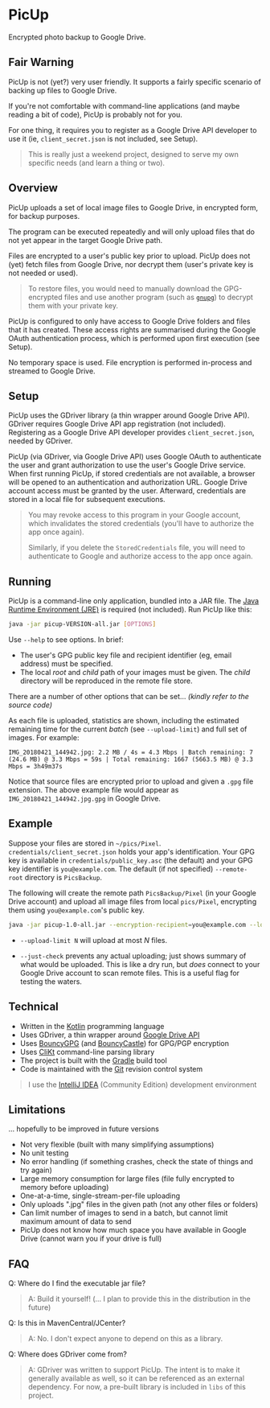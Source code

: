 # PicUp

Encrypted photo backup to Google Drive.

## Fair Warning

PicUp is not (yet?) very user friendly. It supports a fairly specific scenario of backing up files to Google Drive. 

If you're not comfortable with command-line applications (and maybe reading a bit of code), PicUp is probably not for you.

For one thing, it requires you to register as a Google Drive API developer to use it (ie, `client_secret.json` is not included, see Setup).

> This is really just a weekend project, designed to serve my own specific needs (and learn a thing or two).

## Overview

PicUp uploads a set of local image files to Google Drive, in encrypted form, for backup purposes.

The program can be executed repeatedly and will only upload files that do not yet appear in the target Google Drive path. 

Files are encrypted to a user's public key prior to upload. PicUp does not (yet) fetch files from Google Drive, nor decrypt them (user's private key is not needed or used).

> To restore files, you would need to manually download the GPG-encrypted files and use another program (such as [`gnupg`](https://gnupg.org/)) to decrypt them with your private key.

PicUp is configured to only have access to Google Drive folders and files that it has created. These access rights are summarised during the Google OAuth authentication process, which is performed upon first execution (see Setup).

No temporary space is used. File encryption is performed in-process and streamed to Google Drive.

## Setup

PicUp uses the GDriver library (a thin wrapper around Google Drive API). GDriver requires Google Drive API app registration (not included). Registering as a Google Drive API developer provides `client_secret.json`, needed by GDriver.

PicUp (via GDriver, via Google Drive API) uses Google OAuth to authenticate the user and grant authorization to use the user's Google Drive service. When first running PicUp, if stored credentials are not available, a browser will be opened to an authentication and authorization URL. Google Drive account access must be granted by the user. Afterward, credentials are stored in a local file for subsequent executions.

> You may revoke access to this program in your Google account, which invalidates the stored credentials (you'll have to authorize the app once again).
>
> Similarly, if you delete the `StoredCredentials` file, you will need to authenticate to Google and authorize access to the app once again.

## Running

PicUp is a command-line only application, bundled into a JAR file. The [Java Runtime Environment (JRE)](https://java.com/) is required (not included). Run PicUp like this:

```bash
java -jar picup-VERSION-all.jar [OPTIONS]
```

Use `--help` to see options. In brief:

* The user's GPG public key file and recipient identifier (eg, email address) must be specified.
* The local _root_ and _child_ path of your images must be given. The _child_ directory will be reproduced in the remote file store.

There are a number of other options that can be set... _(kindly refer to the source code)_

As each file is uploaded, statistics are shown, including the estimated remaining time for the current _batch_ (see `--upload-limit`) and full set of images. For example:

```text
IMG_20180421_144942.jpg: 2.2 MB / 4s = 4.3 Mbps | Batch remaining: 7 (24.6 MB) @ 3.3 Mbps = 59s | Total remaining: 1667 (5663.5 MB) @ 3.3 Mbps = 3h49m37s
```

Notice that source files are encrypted prior to upload and given a `.gpg` file extension. The above example file would appear as `IMG_20180421_144942.jpg.gpg` in Google Drive.

## Example

Suppose your files are stored in `~/pics/Pixel`. `credentials/client_secret.json` holds your app's identification. Your GPG key is available in `credentials/public_key.asc` (the default) and your GPG key identifier is `you@example.com`. The default (if not specified) `--remote-root` directory is `PicsBackup`.

The following will create the remote path `PicsBackup/Pixel` (in your Google Drive account) and upload all image files from local `pics/Pixel`, encrypting them using `you@example.com`'s public key.

```bash
java -jar picup-1.0-all.jar --encryption-recipient=you@example.com --local-root ~/pics/ --local-child Pixel --upload-limit 10 --just-check
```

* `--upload-limit N` will upload at most _N_ files. 

* `--just-check` prevents any actual uploading; just shows summary of what would be uploaded. This is like a dry run, but _does_ connect to your Google Drive account to scan remote files. This is a useful flag for testing the waters.

## Technical

* Written in the [Kotlin](https://kotlinlang.org/) programming language
* Uses GDriver, a thin wrapper around [Google Drive API](https://developers.google.com/drive/)
* Uses [BouncyGPG](https://github.com/neuhalje/bouncy-gpg) (and [BouncyCastle](https://bouncycastle.org/)) for GPG/PGP encryption
* Uses [CliKt](https://ajalt.github.io/clikt/) command-line parsing library
* The project is built with the [Gradle](https://gradle.org/) build tool
* Code is maintained with the [Git](https://git-scm.com/) revision control system

> I use the [IntelliJ IDEA](https://www.jetbrains.com/idea/) (Community Edition) development environment

## Limitations

... hopefully to be improved in future versions

* Not very flexible (built with many simplifying assumptions)
* No unit testing
* No error handling (if something crashes, check the state of things and try again)
* Large memory consumption for large files (file fully encrypted to memory before uploading)
* One-at-a-time, single-stream-per-file uploading
* Only uploads ".jpg" files in the given path (not any other files or folders)
* Can limit number of images to send in a batch, but cannot limit maximum amount of data to send
* PicUp does not know how much space you have available in Google Drive (cannot warn you if your drive is full)

## FAQ

Q: Where do I find the executable jar file? 

> A: Build it yourself! (... I plan to provide this in the distribution in the future)

Q: Is this in MavenCentral/JCenter? 

> A: No. I don't expect anyone to depend on this as a library.

Q: Where does GDriver come from? 

> A: GDriver was written to support PicUp. The intent is to make it generally available as well, so it can be referenced as an external dependency. For now, a pre-built library is included in `libs` of this project.
